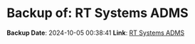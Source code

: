 # Backup of: RT Systems ADMS

**Backup Date**: 2024-10-05 00:38:41
**Link**: [RT Systems ADMS](https://przemienniki.net/export/adms.csv)
